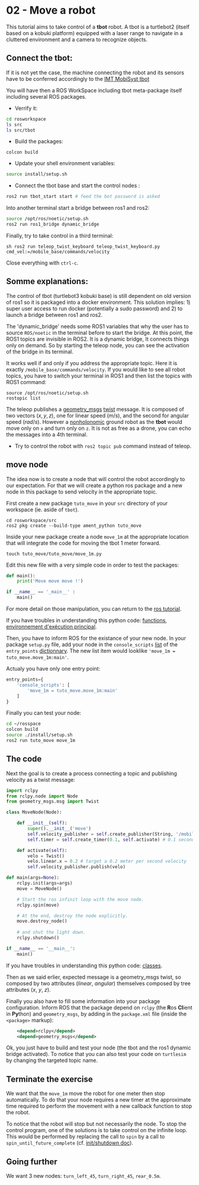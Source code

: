 # 02 - Move a robot


This tutorial aims to take control of a __tbot__  robot.
A tbot is a turtlebot2 (itself based on a kobuki platform) equipped with a laser range to navigate in a cluttered environment and a camera to recognize objects.

<!-- This tutorial suppose that you already processed the [Challenge - Kick-Off](../challenge/intro.md). OU PAS -->

## Connect the tbot:

If it is not yet the case,
the machine connecting the robot and its sensors have to be conferred accordingly to the [IMT MobiSyst tbot](https://bitbucket.org/imt-mobisyst/mb6-tbot) 

You will have then a ROS WorkSpace including tbot meta-package itself including several ROS packages.

- Verrify it: 

```sh
cd rosworkspace
ls src
ls src/tbot
```

- Build the packages: 

```
colcon build
```

- Update your shell environment variables: 

```sh
source install/setup.sh
```

- Connect the tbot base and start the control nodes : 

```sh
ros2 run tbot_start start # feed the bot password is asked
```

Into another terminal start a bridge between ros1 and ros2: 

```sh
source /opt/ros/noetic/setup.sh
ros2 run ros1_bridge dynamic_bridge
```

Finally, try to take control in a third terminal:

``sh
ros2 run teleop_twist_keyboard teleop_twist_keyboard.py cmd_vel:=/mobile_base/commands/velocity
``

Close everything with `ctrl-c`.


## Somme explanations:

The control of tbot (turtlebot3 kobuki base) is still dependent on old version of ros1 so it is packaged into a docker environment.
This solution implies: 1) super user access to run docker (potentially a sudo password) and 2) to launch a bridge between ros1 and ros2.

The 'dynamic_bridge' needs some ROS1 variables that why the user has to source `ROS/noetic` in the terminal before to start the bridge.
At this point, the ROS1 topics are invisible in ROS2. It is a dynamic bridge, It connects things only on demand.
So by starting the teleop node, you can see the activation of the bridge in its terminal.

It works well if and only if you address the appropriate topic. Here it is exactly `/mobile_base/commands/velocity`.
If you would like to see all robot topics, you have to switch your terminal in ROS1 and then list the topics with ROS1 command:

```
source /opt/ros/noetic/setup.sh
rostopic list
```

The teleop publishes a [geometry_msgs](https://docs.ros2.org/foxy/api/geometry_msgs/index-msg.html) [twist](https://docs.ros2.org/foxy/api/geometry_msgs/msg/Twist.html) message.
It is composed of two vectors $(x, y, z)$, one for linear speed $(m/s)$, and the second for angular speed $(rad/s)$. 
However a [nonholonomic](https://en.wikipedia.org/wiki/Nonholonomic_system) ground robot as the **tbot** would move only on `x` and turn only on `z`. 
It is not as free as a drone, you can echo the messages into a 4th terminal.

- Try to control the robot with `ros2 topic pub` command instead of teleop.


## move node

The idea now is to create a node that will control the robot accordingly to our expectation.
For that we will create a python ros package and a new node in this package to send velocity in the appropriate topic.

First create a new package `tuto_move` in your `src` directory of your workspace (ie. aside of `tbot`).

```
cd rosworkspace/src
ros2 pkg create --build-type ament_python tuto_move
```

Inside your new package create a node `move_1m` at the appropriate location that will integrate the code for moving the tbot 1 meter forward.

```
touch tuto_move/tuto_move/move_1m.py
```

Edit this new file with a very simple code in order to test the packages: 

```python
def main():
    print('Move move move !')

if __name__ == '_main__' :
    main()
```

For more detail on those manipulation, you can return to the [ros tutorial](https://docs.ros.org/en/foxy/Tutorials/Beginner-Client-Libraries/Writing-A-Simple-Py-Publisher-And-Subscriber.html).

If you have troubles in understanding this python code: [functions](https://www.w3schools.com/python/python_functions.asp), [environnement d'exécution principal](https://docs.python.org/fr/3/library/__main__.html).

Then, you have to inform ROS for the existance of your new node. 
In your package `setup.py` file, add your node in the `console_scripts` [list](https://www.w3schools.com/python/python_lists.asp) of the `entry_points` [dictionnary](https://www.w3schools.com/python/python_dictionaries.asp).
The new list item would looklike `'move_1m = tuto_move.move_1m:main'`. 

Actualy you have only one entry point: 

```python
entry_points={
    'console_scripts': [
        'move_1m = tuto_move.move_1m:main'
    ]
}
```

Finally you can test your node:

```sh
cd ~/rosspace
colcon build
source ./install/setup.sh
ros2 run tuto_move move_1m
```

## The code

Next the goal is to create a process connecting a topic and publishing velocity as a twist message: 

```python
import rclpy
from rclpy.node import Node
from geometry_msgs.msg import Twist

class MoveNode(Node):

    def __init__(self):
        super().__init__('move')
        self.velocity_publisher = self.create_publisher(String, '/mobile_base/commands/velocity', 10)
        self.timer = self.create_timer(0.1, self.activate) # 0.1 seconds to target a frequency of 10 hertz 

    def activate(self):
        velo = Twist()
        velo.linear.x = 0.2 # target a 0.2 meter per second velocity
        self.velocity_publisher.publish(velo)

def main(args=None):
    rclpy.init(args=args)
    move = MoveNode()

    # Start the ros infinit loop with the move node.
    rclpy.spin(move)

    # At the end, destroy the node explicitly.
    move.destroy_node()
    
    # and shut the light down.
    rclpy.shutdown()

if __name__ == '__main__':
    main()
```

If you have troubles in understanding this python code: [classes](https://www.w3schools.com/python/python_classes.asp).

Then as we said erlier, expected message is a geometry_msgs twist, so composed by two attributes $(\mathit{linear},\ \mathit{angular})$ themselves composed by tree attributes $(x,\ y,\ z)$.

Finally you also have to fill some information into your package configuration.
Inform ROS that the package depend on `rclpy` (the **R**os **Cl**ient in **Py**thon) and `geometry_msgs`,
by adding in the `package.xml` file (inside the `<package>` markup):

```xml
    <depend>rclpy</depend>
    <depend>geometry_msgs</depend>
```

Ok, you just have to build and test your node (the tbot and the ros1 dynamic bridge activated).
To notice that you can also test your code on `turtlesim` by changing the targeted topic name.


## Terminate the exercise

We want that the `move_1m` move the robot for one meter then stop automatically.
To do that your node requires a new timer at the approximate time required to perform the movement with a new callback function to stop the robot.

To notice that the robot will stop but not necessarily the node.
To stop the control program, one of the solutions is to take control on the infinite loop.
This would be performed by replacing the call to `spin` by a call to `spin_until_future_complete` (cf. [init/shutdown doc](https://docs.ros2.org/latest/api/rclpy/api/init_shutdown.html)).


## Going further

We want 3 new nodes: `turn_left_45`, `turn_right_45`, `rear_0.5m`.
